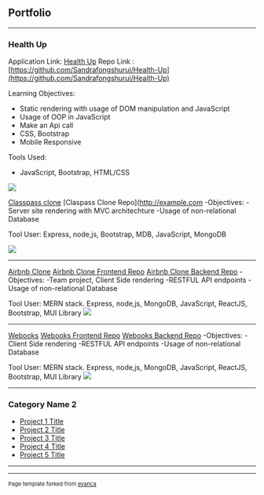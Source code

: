 ## Portfolio

---

### Health Up
Application Link: [Health Up](https://sandrafongshurui.github.io/Health-Up/index.html)
Repo Link : [https://github.com/Sandrafongshurui/Health-Up](https://github.com/Sandrafongshurui/Health-Up)

Learning Objectives: 
- Static rendering with usage of DOM manipulation and JavaScript
- Usage of OOP in JavaScript
- Make an Api call 
- CSS, Bootstrap
- Mobile Responsive

Tools Used:
- JavaScript, Bootstrap, HTML/CSS
<img src="images/dummy_thumbnail.jpg?raw=true"/>


[Classpass clone](/sample_page)
[Claspass Clone Repo](http://example.com
-Objectives: 
-Server site rendering with MVC architechture
-Usage of non-relational Database 

Tool User:
Express, node,js, Bootstrap, MDB, JavaScript, MongoDB

<img src="images/dummy_thumbnail.jpg?raw=true"/>

---
[Airbnb Clone](/pdf/sample_presentation.pdf)
[Airbnb Clone Frontend Repo](http://example.com/)
[Airbnb Clone Backend Repo](http://example.com/)
-Objectives: 
-Team project, Client Side rendering
-RESTFUL API endpoints
-Usage of non-relational Database 

Tool User:
MERN stack.
Express, node,js, MongoDB, JavaScript, ReactJS, Bootstrap, MUI Library
<img src="images/dummy_thumbnail.jpg?raw=true"/>

---
[Webooks](http://example.com/)
[Webooks Frontend Repo](http://example.com/)
[Webooks Backend Repo](http://example.com/)
-Objectives: 
-Client Side rendering
-RESTFUL API endpoints
-Usage of non-relational Database 

Tool User:
MERN stack.
Express, node,js, MongoDB, JavaScript, ReactJS, Bootstrap, MUI Library
<img src="images/dummy_thumbnail.jpg?raw=true"/>

---

### Category Name 2

- [Project 1 Title](http://example.com/)
- [Project 2 Title](http://example.com/)
- [Project 3 Title](http://example.com/)
- [Project 4 Title](http://example.com/)
- [Project 5 Title](http://example.com/)

---




---
<p style="font-size:11px">Page template forked from <a href="https://github.com/evanca/quick-portfolio">evanca</a></p>
<!-- Remove above link if you don't want to attibute -->
